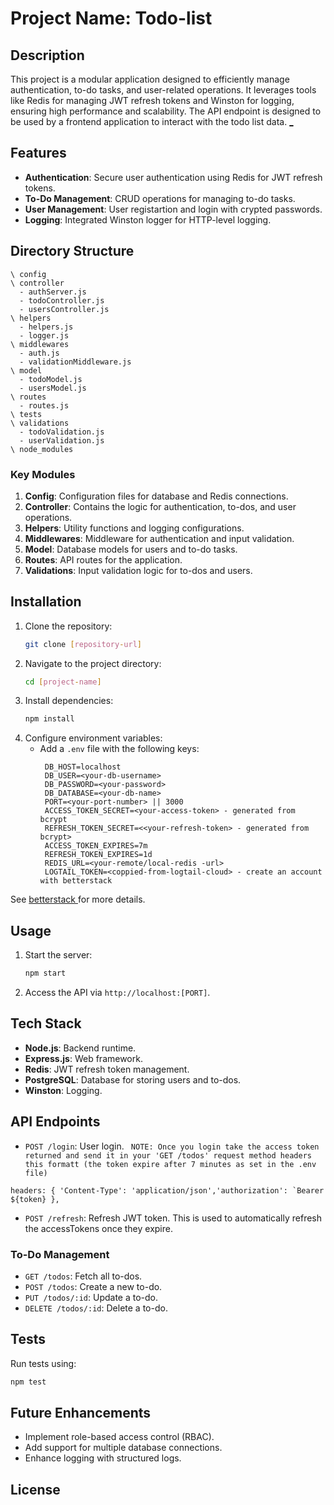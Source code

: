 # Project Name: Todo-list

## Description
This project is a modular application designed to efficiently manage authentication, to-do tasks, and user-related operations. It leverages tools like Redis for managing JWT refresh tokens and Winston for logging, ensuring high performance and scalability. The API endpoint is designed to be used by a frontend application to interact with the todo list data. [_](https://roadmap.sh/projects/todo-list-api)

## Features
- **Authentication**: Secure user authentication using Redis for JWT refresh tokens.
- **To-Do Management**: CRUD operations for managing to-do tasks.
- **User Management**: User registartion and login with crypted passwords.
- **Logging**: Integrated Winston logger for HTTP-level logging.

## Directory Structure
```
\ config
\ controller
  - authServer.js
  - todoController.js
  - usersController.js
\ helpers
  - helpers.js
  - logger.js
\ middlewares
  - auth.js
  - validationMiddleware.js
\ model
  - todoModel.js
  - usersModel.js
\ routes
  - routes.js
\ tests
\ validations
  - todoValidation.js
  - userValidation.js
\ node_modules
```

### Key Modules
1. **Config**: Configuration files for database and Redis connections.
2. **Controller**: Contains the logic for authentication, to-dos, and user operations.
3. **Helpers**: Utility functions and logging configurations.
4. **Middlewares**: Middleware for authentication and input validation.
5. **Model**: Database models for users and to-do tasks.
6. **Routes**: API routes for the application.
7. **Validations**: Input validation logic for to-dos and users.

## Installation
1. Clone the repository:
   ```bash
   git clone [repository-url]
   ```
2. Navigate to the project directory:
   ```bash
   cd [project-name]
   ```
3. Install dependencies:
   ```bash
   npm install
   ```
4. Configure environment variables:
   - Add a `.env` file with the following keys:
     ```env
      DB_HOST=localhost
      DB_USER=<your-db-username>
      DB_PASSWORD=<your-password>
      DB_DATABASE=<your-db-name>
      PORT=<your-port-number> || 3000
      ACCESS_TOKEN_SECRET=<your-access-token> - generated from bcrypt
      REFRESH_TOKEN_SECRET=<<your-refresh-token> - generated from bcrypt>
      ACCESS_TOKEN_EXPIRES=7m
      REFRESH_TOKEN_EXPIRES=1d
      REDIS_URL=<your-remote/local-redis -url>
      LOGTAIL_TOKEN=<coppied-from-logtail-cloud> - create an account with betterstack

     ```
See [betterstack ](https://betterstack.com/telemetry) for more details.
## Usage
1. Start the server:
   ```bash
   npm start
   ```
2. Access the API via `http://localhost:[PORT]`.

## Tech Stack
- **Node.js**: Backend runtime.
- **Express.js**: Web framework.
- **Redis**: JWT refresh token management.
- **PostgreSQL**: Database for storing users and to-dos.
- **Winston**: Logging.

## API Endpoints
- `POST /login`: User login. 
`` 
NOTE: Once you login take the access token returned and send it in your 'GET /todos' request method headers this formatt (the token expire after 7 minutes as set in the .env file) ``

``
headers: {
'Content-Type': 'application/json','authorization': `Bearer ${token} },
``
- `POST /refresh`: Refresh JWT token. This is used to automatically refresh the accessTokens once they expire.

### To-Do Management
- `GET /todos`: Fetch all to-dos.
- `POST /todos`: Create a new to-do.
- `PUT /todos/:id`: Update a to-do.
- `DELETE /todos/:id`: Delete a to-do.

## Tests
Run tests using:
```bash
npm test
```

## Future Enhancements
- Implement role-based access control (RBAC).
- Add support for multiple database connections.
- Enhance logging with structured logs.

## License

